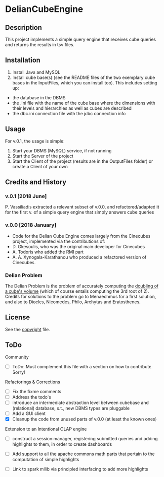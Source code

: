 # DelianCubeEngine


## Description
This project implements a simple query engine that receives cube queries and returns the results in tsv files.


## Installation
1. Install Java and MySQL
2. Install cube base(s) (see the README files of the two exemplary cube bases in the InputFiles, which you can install too). This includes setting up:
  * the database in the DBMS 
   * the .ini file with the name of the cube base where the dimensions with their levels and hierarchies as well as cubes are described
   * the dbc.ini connection file with the jdbc connection info


## Usage
For v.0.1, the usage is simple:
1. Start your DBMS (MySQL) service, if not running
2. Start the Server of the project
3. Start the Client of the project (results are in the OutputFiles folder) or create a Client of your own


## Credits and History

### v.0.1 [2018 June]
P. Vassiliadis extracted a relevant subset of v.0.0, and refactored/adapted it for the first v. of a simple query engine that simply answers cube queries

### v.0.0 [2018 January]
* Code for the Delian Cube Engine comes largely from  the Cinecubes project, implemented via the contributions of:
* D. Gkesoulis, who was the original main developer for Cinecubes
* A. Todoris who added the RMI part
* A. A. Xynogala-Karathanou who produced a refactored version of Cinecubes.

### Delian Problem
The Delian Problem is the problem of accurately computing the [doubling of a cube's volume](https://en.wikipedia.org/wiki/Doubling_the_cube) (which of course entails computing the 3rd root of 2).
Credits for solutions to the problem go to Menaechmus for a first solution, and also to Diocles, Nicomedes, Philo, Archytas  and Eratosthenes.


## License
See the [copyright](copyright.md) file.


## ToDo
Community 
- [ ] ToDo: Must complement this file with a section on how to contribute. Sorry!

Refactorings & Corrections
- [ ] Fix the fixme comments
- [ ] Address the todo's
- [ ] introduce an intermediate abstraction level between cubebase and (relational) database, s.t., new DBMS types are pluggable
- [ ] Add a GUI client
- [X] Cleanup the code from unused parts of v.0.0 (at least the known ones)

Extension to an Intentional OLAP engine
- [ ] construct a session manager, registering submitted queries and adding highlights to them, in order to create dashboards
- [ ] Add support to all the apache commons math parts that pertain to the computation of simple highlights
- [ ] Link to spark mllib via principled interfacing to add more highlights



